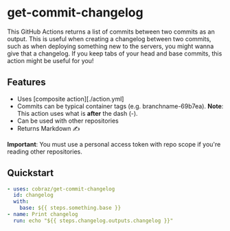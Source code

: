 # get-commit-changelog

This GitHub Actions returns a list of commits between two commits as an output. This is useful when creating a changelog between two commits, such as when deploying something new to the servers, you might wanna give that a changelog. If you keep tabs of your head and base commits, this action might be useful for you!

## Features

- Uses [composite action][./action.yml]
- Commits can be typical container tags (e.g. branchname-69b7ea).
  **Note**: This action uses what is **after** the dash (-).
- Can be used with other repositories
- Returns Markdown ✍️

**Important**: You must use a personal access token with repo scope if you're reading other repositories.

## Quickstart

```yaml
- uses: cobraz/get-commit-changelog
  id: changelog
  with:
    base: ${{ steps.something.base }}
- name: Print changelog
  run: echo "${{ steps.changelog.outputs.changelog }}"
```
